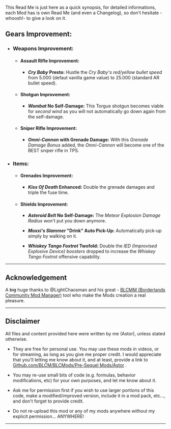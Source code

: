 This Read Me is just here as a quick synopsis, for detailed informations, each Mod has is own Read Me (and even a Changelog), so don't hesitate -whoosh!- to give a look on it.

## Gears Improvement:

- ### Weapons Improvement:

  - #### Assault Rifle Improvement: 

    - __*Cry Baby* Presto:__ Hustle the *Cry Baby's red/yellow bullet speed* from 5.000 (defaut vanilla game value) to 25.000 (standard AR bullet speed).  
  
  - #### Shotgun Improvement:
 
    - __*Wombat* No Self-Damage:__ This Torgue shotgun becomes viable for *second wind* as you will not automatically go down again from the self-damage.
 
  - #### Sniper Rifle Improvement:

     - __*Omni-Cannon* with Grenade Damage:__ With this *Grenade Damage Bonus* added, the *Omni-Cannon* will become one of the BEST sniper rifle in TPS.

- ### Items:

  - #### Grenades Improvement:

     - __*Kiss Of Death* Enhanced:__ Double the grenade damages and triple the fuse time.

  - #### Shields Improvement:

     - __*Asteroid Belt* No Self-Damage:__ The *Meteor Explosion Damage Radius* won't put you down anymore.

    - __*Moxxi's Slammer* "Drink" Auto Pick-Up:__ Automatically pick-up simply by walking on it.

    - __*Whiskey Tango Foxtrot* Twofold:__ Double the *IED (Improvised Explosive Device) boosters* dropped to increase the *Whiskey Tango Foxtrot* offensive capability.

* * * * *
 
## Acknowledgement

A ~~big~~ huge thanks to @LightChaosman and his great - [BLCMM (Borderlands Community Mod Manager)](https://github.com/BLCM/BLCMods/wiki/Borderlands-Community-Mod-Manager) tool who make the Mods creation a real pleasure. 

 * * * * *
 
## Disclaimer

All files and content provided here were written by me (Astor), unless stated otherwise.

- They are free for personal use. You may use these mods in videos, or for streaming, as long as you give me proper credit. I would appreciate that you'll letting me know about it, and at least, provide a link to [Github.com/BLCM/BLCMods/Pre-Sequel Mods/Astor](https://github.com/BLCM/BLCMods/tree/master/Pre%20Sequel%20Mods/Astor) .

- You may re-use small bits of code (e.g. formulas, behavior modifications, etc) for your own purposes, and let me know about it. 

- Ask me for permission first if you wish to use larger portions of this code, make a modified/improved version, include it in a mod pack, etc..., and don't forget to provide credit.

- Do not re-upload this mod or any of my mods anywhere without my explicit permission... ANYWHERE!

 * * * * *
